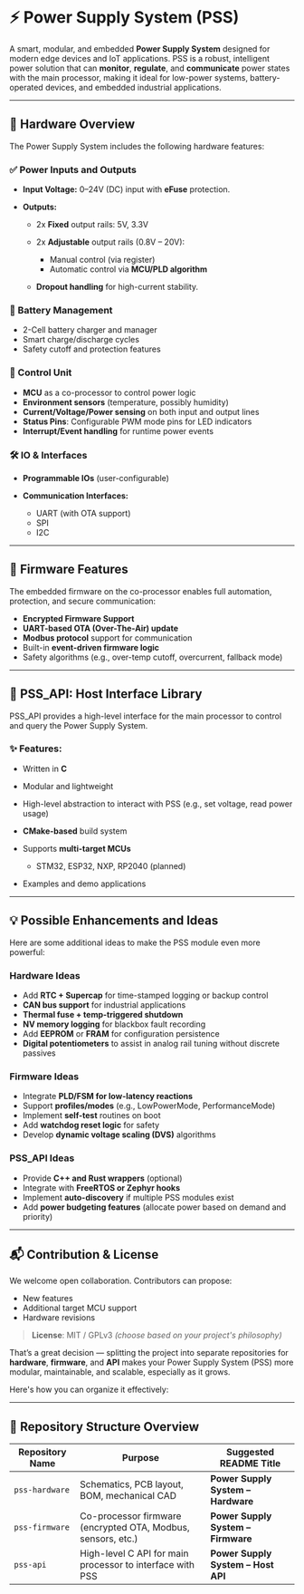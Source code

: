 # ⚡ Power Supply System (PSS)

A smart, modular, and embedded **Power Supply System** designed for modern edge devices and IoT applications. PSS is a robust, intelligent power solution that can **monitor**, **regulate**, and **communicate** power states with the main processor, making it ideal for low-power systems, battery-operated devices, and embedded industrial applications.

---

## 🔧 Hardware Overview

The Power Supply System includes the following hardware features:

### ✅ Power Inputs and Outputs

* **Input Voltage:** 0–24V (DC) input with **eFuse** protection.
* **Outputs:**

  * 2x **Fixed** output rails: 5V, 3.3V
  * 2x **Adjustable** output rails (0.8V – 20V):

    * Manual control (via register)
    * Automatic control via **MCU/PLD algorithm**
  * **Dropout handling** for high-current stability.

### 🔋 Battery Management

* 2-Cell battery charger and manager
* Smart charge/discharge cycles
* Safety cutoff and protection features

### 🧠 Control Unit

* **MCU** as a co-processor to control power logic
* **Environment sensors** (temperature, possibly humidity)
* **Current/Voltage/Power sensing** on both input and output lines
* **Status Pins**: Configurable PWM mode pins for LED indicators
* **Interrupt/Event handling** for runtime power events

### 🛠 IO & Interfaces

* **Programmable IOs** (user-configurable)
* **Communication Interfaces:**

  * UART (with OTA support)
  * SPI
  * I2C

---

## 🔐 Firmware Features

The embedded firmware on the co-processor enables full automation, protection, and secure communication:

* **Encrypted Firmware Support**
* **UART-based OTA (Over-The-Air) update**
* **Modbus protocol** support for communication
* Built-in **event-driven firmware logic**
* Safety algorithms (e.g., over-temp cutoff, overcurrent, fallback mode)

---

## 📡 PSS\_API: Host Interface Library

PSS\_API provides a high-level interface for the main processor to control and query the Power Supply System.

### ✨ Features:

* Written in **C**
* Modular and lightweight
* High-level abstraction to interact with PSS (e.g., set voltage, read power usage)
* **CMake-based** build system
* Supports **multi-target MCUs**

  * STM32, ESP32, NXP, RP2040 (planned)
* Examples and demo applications

---

## 💡 Possible Enhancements and Ideas

Here are some additional ideas to make the PSS module even more powerful:

### Hardware Ideas

* Add **RTC + Supercap** for time-stamped logging or backup control
* **CAN bus support** for industrial applications
* **Thermal fuse + temp-triggered shutdown**
* **NV memory logging** for blackbox fault recording
* Add **EEPROM** or **FRAM** for configuration persistence
* **Digital potentiometers** to assist in analog rail tuning without discrete passives

### Firmware Ideas

* Integrate **PLD/FSM for low-latency reactions**
* Support **profiles/modes** (e.g., LowPowerMode, PerformanceMode)
* Implement **self-test** routines on boot
* Add **watchdog reset logic** for safety
* Develop **dynamic voltage scaling (DVS)** algorithms

### PSS\_API Ideas

* Provide **C++ and Rust wrappers** (optional)
* Integrate with **FreeRTOS or Zephyr hooks**
* Implement **auto-discovery** if multiple PSS modules exist
* Add **power budgeting features** (allocate power based on demand and priority)
---

## 📬 Contribution & License

We welcome open collaboration. Contributors can propose:

* New features
* Additional target MCU support
* Hardware revisions

> **License**: MIT / GPLv3 *(choose based on your project's philosophy)*

That’s a great decision — splitting the project into separate repositories for **hardware**, **firmware**, and **API** makes your Power Supply System (PSS) more modular, maintainable, and scalable, especially as it grows.

Here's how you can organize it effectively:

---

## 📂 Repository Structure Overview

| Repository Name | Purpose                                                      | Suggested README Title             |
| --------------- | ------------------------------------------------------------ | ---------------------------------- |
| `pss-hardware`  | Schematics, PCB layout, BOM, mechanical CAD                  | **Power Supply System – Hardware** |
| `pss-firmware`  | Co-processor firmware (encrypted OTA, Modbus, sensors, etc.) | **Power Supply System – Firmware** |
| `pss-api`       | High-level C API for main processor to interface with PSS    | **Power Supply System – Host API** |

